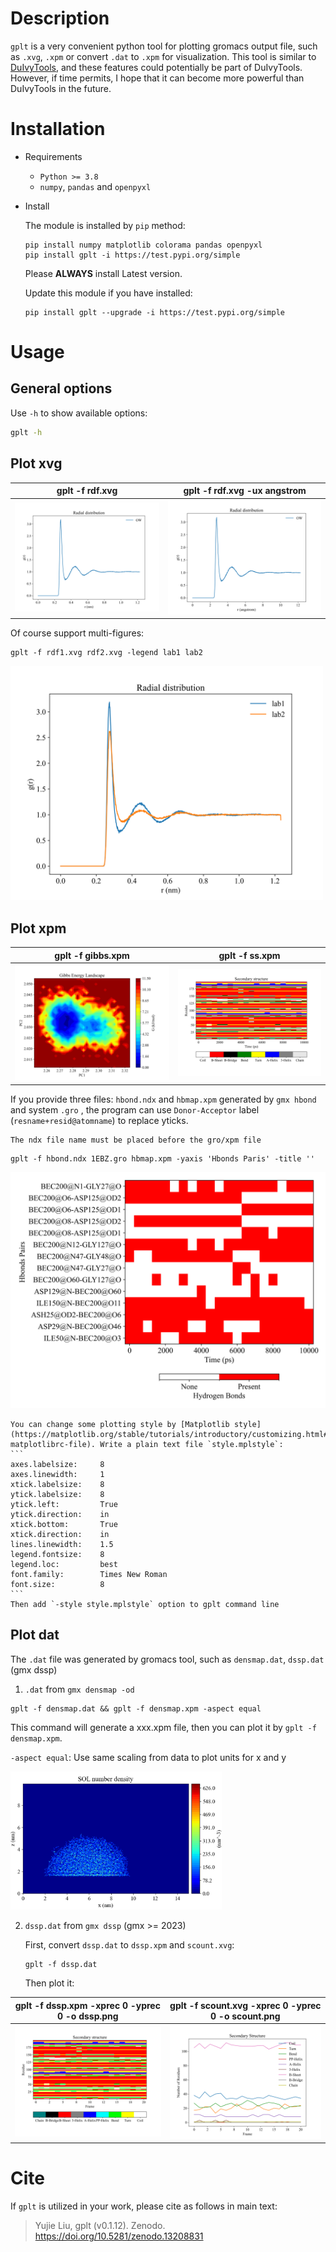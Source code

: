 # Description

`gplt` is a very convenient python tool for plotting gromacs output file, such as `.xvg`, `.xpm` or convert `.dat` to `.xpm` for visualization. This tool is similar to [DuIvyTools](https://github.com/CharlesHahn/DuIvyTools), and these features could potentially be part of DuIvyTools. However, if time permits, I hope that it can become more powerful than DuIvyTools in the future.



# Installation

* Requirements

  * `Python >= 3.8`
  * `numpy`, `pandas` and `openpyxl`
  
* Install

  The module is installed by `pip` method:

  ```
  pip install numpy matplotlib colorama pandas openpyxl
  pip install gplt -i https://test.pypi.org/simple
  ```

  Please **ALWAYS** install Latest version.

  Update this module if you have installed:
  ```
  pip install gplt --upgrade -i https://test.pypi.org/simple
  ```



# Usage

## General options

Use `-h` to show available options:

```bash
gplt -h
```



## Plot xvg

| gplt -f rdf.xvg                         | gplt -f rdf.xvg -ux angstrom              |
| --------------------------------------- | ----------------------------------------- |
| <img src="_static/rdf.png"  alt="rdf" > | <img src="_static/rdf2.png" alt="rdf2" /> |

Of course support multi-figures:

```
gplt -f rdf1.xvg rdf2.xvg -legend lab1 lab2
```

<img src="_static/rdftwo.png"  alt="FES" width="500"/>



## Plot xpm

| gplt -f gibbs.xpm         | gplt -f ss.xpm                         |
| ------------------------- | -------------------------------------- |
| ![gibbs](_static/FES.png) | <img src="_static/ss.png"  alt="ss" /> |





If you provide three files:  `hbond.ndx` and `hbmap.xpm` generated by `gmx hbond` and system `.gro` ,  the program can use `Donor-Acceptor` label (`resname+resid@atomname`) to replace yticks.

```{note}
The ndx file name must be placed before the gro/xpm file
```

```
gplt -f hbond.ndx 1EBZ.gro hbmap.xpm -yaxis 'Hbonds Paris' -title ''
```

<img src="_static/hbpairs.png" alt="hbpairs" width="600"/>

````{note}
You can change some plotting style by [Matplotlib style](https://matplotlib.org/stable/tutorials/introductory/customizing.html#the-matplotlibrc-file). Write a plain text file `style.mplstyle`:
```
axes.labelsize:     8
axes.linewidth:     1
xtick.labelsize:    8
ytick.labelsize:    8
ytick.left:         True
ytick.direction:    in
xtick.bottom:       True
xtick.direction:    in
lines.linewidth:    1.5
legend.fontsize:    8
legend.loc:         best
font.family:        Times New Roman
font.size:          8
```
Then add `-style style.mplstyle` option to gplt command line
````





## Plot dat

The `.dat` file was generated by gromacs tool, such as `densmap.dat`, `dssp.dat` (gmx dssp)

1. `.dat` from `gmx densmap -od`

```
gplt -f densmap.dat && gplt -f densmap.xpm -aspect equal
```

This command will generate a xxx.xpm file, then you can plot it by `gplt -f densmap.xpm`.

`-aspect equal`: Use same scaling from data to plot units for x and y

<img src="_static/densmap.png" alt="image-20250730104824434" style="zoom: 33%;" />

2. `dssp.dat` from `gmx dssp` (gmx >= 2023)

   First, convert `dssp.dat` to `dssp.xpm` and `scount.xvg`:
   
   ```
   gplt -f dssp.dat
   ```
   
   Then plot it:

| gplt -f dssp.xpm -xprec 0 -yprec 0 -o dssp.png | gplt -f scount.xvg -xprec 0 -yprec 0 -o scount.png |
| ---------------------------------------------- | -------------------------------------------------- |
| <img src="_static/dssp.png"  alt="dssp"/>      | <img src="_static/scount.png"   alt="scount" />    |





# Cite
If `gplt` is utilized in your work, please cite as follows in main text:

> Yujie Liu, gplt (v0.1.12). Zenodo. https://doi.org/10.5281/zenodo.13208831
